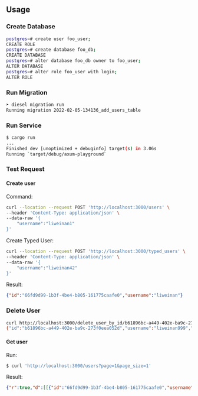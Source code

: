 ## Usage

### Create Database

```bash
postgres=# create user foo_user;
CREATE ROLE
postgres=# create database foo_db;
CREATE DATABASE
postgres=# alter database foo_db owner to foo_user;
ALTER DATABASE
postgres=# alter role foo_user with login;
ALTER ROLE
```

### Run Migration

```bash
➤ diesel migration run                                                                                                                                                                                                                                                       11:00:30
Running migration 2022-02-05-134136_add_users_table
```

### Run Service

```bash
$ cargo run
...
Finished dev [unoptimized + debuginfo] target(s) in 3.06s
Running `target/debug/axum-playground`
```

### Test Request


#### Create user


Command: 

```bash
curl --location --request POST 'http://localhost:3000/users' \
--header 'Content-Type: application/json' \
--data-raw '{
    "username":"liweinan1"
}'
```

Create Typed User:
```bash
curl --location --request POST 'http://localhost:3000/typed_users' \
--header 'Content-Type: application/json' \
--data-raw '{
    "username":"liweinan42"
}'
```

Result:

```json
{"id":"66fd9d99-1b3f-4be4-b805-161775caafe0","username":"liweinan"}
```

### Delete User

```bash
curl http://localhost:3000/delete_user_by_id/b61896bc-a449-402e-ba9c-273f0eea052d                                                                                                                                                                                                                                            01:55:44
{"id":"b61896bc-a449-402e-ba9c-273f0eea052d","username":"liweinan999","created_at":"2022-08-17T01:55:44.700301","meta":{"meta":null,"data":{"foo":"1","bar":"1"}}}
```

#### Get user

Run:

```bash
$ curl 'http://localhost:3000/users?page=1&page_size=1'
```

Result:

```json
{"r":true,"d":[[{"id":"66fd9d99-1b3f-4be4-b805-161775caafe0","username":"liweinan"}],2],"e":null}
```

